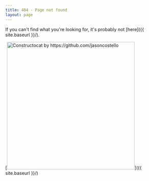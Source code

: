```yaml
---
title: 404 - Page not found
layout: page
---
```


If you can't find what you're looking for, it's probably not \[here\]({{ site.baseurl }}/).

\[<img src="{{ site.baseurl }}/images/404.jpg" alt="Constructocat by https://github.com/jasoncostello" style="width: 400px;"/>\]({{ site.baseurl }}/)